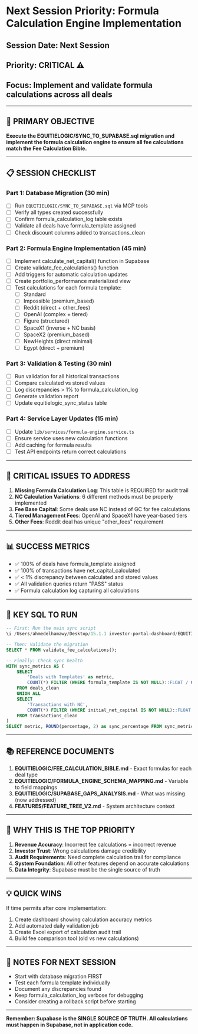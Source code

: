 # Next Session Priority: Formula Calculation Engine Implementation

## Session Date: Next Session
## Priority: CRITICAL ⚠️
## Focus: Implement and validate formula calculations across all deals

---

## 🎯 PRIMARY OBJECTIVE

**Execute the EQUITIELOGIC/SYNC_TO_SUPABASE.sql migration and implement the formula calculation engine to ensure all fee calculations match the Fee Calculation Bible.**

---

## 📋 SESSION CHECKLIST

### Part 1: Database Migration (30 min)
- [ ] Run `EQUITIELOGIC/SYNC_TO_SUPABASE.sql` via MCP tools
- [ ] Verify all types created successfully
- [ ] Confirm formula_calculation_log table exists
- [ ] Validate all deals have formula_template assigned
- [ ] Check discount columns added to transactions_clean

### Part 2: Formula Engine Implementation (45 min)
- [ ] Implement calculate_net_capital() function in Supabase
- [ ] Create validate_fee_calculations() function
- [ ] Add triggers for automatic calculation updates
- [ ] Create portfolio_performance materialized view
- [ ] Test calculations for each formula template:
  - [ ] Standard
  - [ ] Impossible (premium_based)
  - [ ] Reddit (direct + other_fees)
  - [ ] OpenAI (complex + tiered)
  - [ ] Figure (structured)
  - [ ] SpaceX1 (inverse + NC basis)
  - [ ] SpaceX2 (premium_based)
  - [ ] NewHeights (direct minimal)
  - [ ] Egypt (direct + premium)

### Part 3: Validation & Testing (30 min)
- [ ] Run validation for all historical transactions
- [ ] Compare calculated vs stored values
- [ ] Log discrepancies > 1% to formula_calculation_log
- [ ] Generate validation report
- [ ] Update equitielogic_sync_status table

### Part 4: Service Layer Updates (15 min)
- [ ] Update `lib/services/formula-engine.service.ts`
- [ ] Ensure service uses new calculation functions
- [ ] Add caching for formula results
- [ ] Test API endpoints return correct calculations

---

## 🚨 CRITICAL ISSUES TO ADDRESS

1. **Missing Formula Calculation Log**: This table is REQUIRED for audit trail
2. **NC Calculation Variations**: 6 different methods must be properly implemented
3. **Fee Base Capital**: Some deals use NC instead of GC for fee calculations
4. **Tiered Management Fees**: OpenAI and SpaceX1 have year-based tiers
5. **Other Fees**: Reddit deal has unique "other_fees" requirement

---

## 📊 SUCCESS METRICS

- ✅ 100% of deals have formula_template assigned
- ✅ 100% of transactions have net_capital_calculated
- ✅ < 1% discrepancy between calculated and stored values
- ✅ All validation queries return "PASS" status
- ✅ Formula calculation log capturing all calculations

---

## 🔧 KEY SQL TO RUN

```sql
-- First: Run the main sync script
\i /Users/ahmedelhamawy/Desktop/15.1.1 investor-portal-dashboard/EQUITIELOGIC/SYNC_TO_SUPABASE.sql

-- Then: Validate the migration
SELECT * FROM validate_fee_calculations();

-- Finally: Check sync health
WITH sync_metrics AS (
    SELECT 
        'Deals with Templates' as metric,
        COUNT(*) FILTER (WHERE formula_template IS NOT NULL)::FLOAT / COUNT(*) * 100 as percentage
    FROM deals_clean
    UNION ALL
    SELECT 
        'Transactions with NC',
        COUNT(*) FILTER (WHERE initial_net_capital IS NOT NULL)::FLOAT / COUNT(*) * 100
    FROM transactions_clean
)
SELECT metric, ROUND(percentage, 2) as sync_percentage FROM sync_metrics;
```

---

## 📚 REFERENCE DOCUMENTS

1. **EQUITIELOGIC/FEE_CALCULATION_BIBLE.md** - Exact formulas for each deal type
2. **EQUITIELOGIC/FORMULA_ENGINE_SCHEMA_MAPPING.md** - Variable to field mappings
3. **EQUITIELOGIC/SUPABASE_GAPS_ANALYSIS.md** - What was missing (now addressed)
4. **FEATURES/FEATURE_TREE_V2.md** - System architecture context

---

## 🎯 WHY THIS IS THE TOP PRIORITY

1. **Revenue Accuracy**: Incorrect fee calculations = incorrect revenue
2. **Investor Trust**: Wrong calculations damage credibility
3. **Audit Requirements**: Need complete calculation trail for compliance
4. **System Foundation**: All other features depend on accurate calculations
5. **Data Integrity**: Supabase must be the single source of truth

---

## 💡 QUICK WINS

If time permits after core implementation:
1. Create dashboard showing calculation accuracy metrics
2. Add automated daily validation job
3. Create Excel export of calculation audit trail
4. Build fee comparison tool (old vs new calculations)

---

## 📝 NOTES FOR NEXT SESSION

- Start with database migration FIRST
- Test each formula template individually
- Document any discrepancies found
- Keep formula_calculation_log verbose for debugging
- Consider creating a rollback script before starting

---

**Remember: Supabase is the SINGLE SOURCE OF TRUTH. All calculations must happen in Supabase, not in application code.**